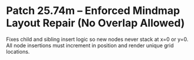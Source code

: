 # Patch 25.74m – Enforced Mindmap Layout Repair (No Overlap Allowed)

Fixes child and sibling insert logic so new nodes never stack at x=0 or y=0. All node insertions must increment in position and render unique grid locations.
